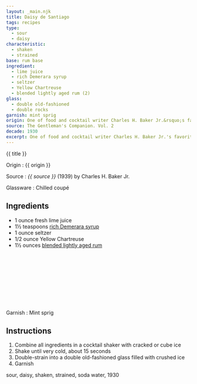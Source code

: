 ```yaml
---
layout: _main.njk
title: Daisy de Santiago
tags: recipes
type:
  - sour
  - daisy
characteristic:
  - shaken
  - strained
base: rum base
ingredient:
  - lime juice
  - rich Demerara syrup
  - seltzer
  - Yellow Chartreuse
  - blended lightly aged rum (2)
glass:
  - double old-fashioned
  - double rocks
garnish: mint sprig
origin: One of food and cocktail writer Charles H. Baker Jr.&rsquo;s favorite Cuban drinks. In his 1939 introduction to the recipe, Baker calls it <q><span class="small-caps">A Lovely Thing Introduced to Us</span> through the <span class="small-caps">Gracious Offices</span> of the <span class="small-caps">Late Facuno Bacardi</span>, of <span class="small-caps">Lamented Memory</span>.</q>
source: The Gentleman's Companion. Vol. 2
decade: 1930
excerpt: One of food and cocktail writer Charles H. Baker Jr.'s favorite Cuban drinks, circa 1939.
---
```

<!-- markdownlint-disable MD025 -->
{{ title }}
<!-- markdownlint-disable MD025 -->

Origin
  : {{ origin }}

Source
  : <cite><span data-pagefind-filter="Source">{{ source }}</span></cite> (1939) by Charles H. Baker Jr.

Glassware
  : Chilled coupé

## Ingredients

* 1 ounce fresh lime juice
* 1&frac12; teaspoons [rich Demerara syrup](/mixes/rich-demerara-syrup)
* 1 ounce seltzer
* 1/2 ounce Yellow Chartreuse
* 1&frac12; ounces [blended lightly aged rum](/rums/04-rum-blended-lightly-aged/)<icon-l space="1em" class="bigger" label="(2)"><span class="with-icon"><svg class="icon"><use href="/assets/images/icons/circle-2.svg#circle-2"></use></svg></span></icon-l>

Garnish
  : <span data-pagefind-filter="Garnish">Mint sprig</span>

## Instructions

1. Combine all ingredients in a cocktail shaker with cracked or cube ice
2. Shake until very cold, about 15 seconds
3. Double-strain into a double old-fashioned glass filled with crushed ice
4. Garnish

<div
  class="sr-only"
  data-cat[0]="Drink"
  data-type[0]="Sour"
  data-type[1]="Daisy"
  data-char[0]="Shaken"
  data-char[1]="Strained"
  data-base[0]="Rum/Cane spirits"
  data-ingredient[0]="Lime juice"
  data-ingredient[1]="Rich Demerara syrup"
  data-ingredient[2]="Seltzer"
  data-ingredient[3]="Soda water"
  data-ingredient[4]="Chartreuse, Yellow"
  data-ingredient[5]="Blended lightly aged rum [2]"
  data-pantry[0]="Mint sprig"
  data-syrup[0]="Rich Demerara syrup"
  data-juice[0]="Lime juice"
  data-liquor[0]="Chartreuse, Yellow"
  data-liquor[1]="Blended lightly aged rum [2]"
  data-soda[0]="Seltzer"
  data-soda[1]="Soda water"
  data-origin[0]="Facuno Bacardi"
  data-origin[1]="Charles H. Baker"
  data-glass[0]="Coupé"
  data-decade[0]="1930"
  data-pagefind-filter="
    Category[data-cat[0]],
    Type[data-type[0]],
    Type[data-type[1]],
    Characteristic[data-char[0]],
    Characteristic[data-char[1]],
    Base[data-base[0]],
    Ingredient[data-ingredient[0]],
    Ingredient[data-ingredient[1]],
    Ingredient[data-ingredient[2]],
    Ingredient[data-ingredient[3]],
    Ingredient[data-ingredient[4]],
    Ingredient[data-ingredient[5]],
    Pantry[data-pantry[0]],
    Syrup[data-syrup[0]],
    Juice[data-juice[0]],
    Liquor[data-liquor[0]],
    Liquor[data-liquor[1]],
    Soda & seltzer[data-soda[0]],
    Soda & seltzer[data-soda[1]],
    Origin[data-origin[0]],
    Origin[data-origin[1]],
    Glassware[data-glass[0]],
    Decade[data-decade[0]]
  "
>
</div>

<div class="keywords" aria-hidden>sour, daisy, shaken, strained, soda water, 1930</div>
